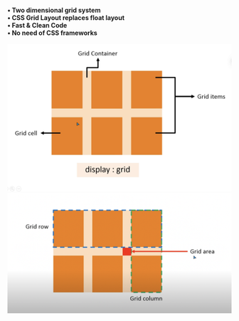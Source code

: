 
<br>
<b> • Two dimensional grid system<br>
        • CSS Grid Layout replaces float layout<br>
        • Fast & Clean Code<br>
        • No need of CSS frameworks<br>
    </b>
<br>

<img src="image/display.png"  display="inline-block">

<img src="image/grid.png"  display="inline-block">
